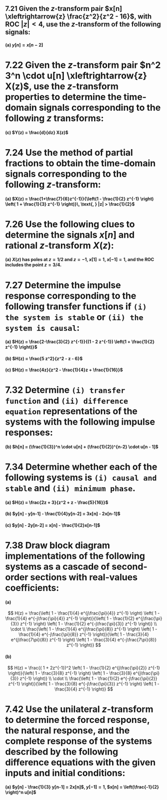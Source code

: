 ## 7.21 Given the $z\text{-transform}$ pair $x[n] \xleftrightarrow{z} \frac{z^2}{z^2 - 16}$, with ROC $|z| < 4$, use the $z\text{-transform}$ of the following signals:

#### (a) $y[n] = x[n-2]$

# 7.22 Given the $z\text{-transform}$ pair $n^2 3^n \cdot u[n] \xleftrightarrow{z} X(z)$, use the $z\text{-transform}$ properties to determine the time-domain signals corresponding to the following $z$ transforms:

#### (c) $Y(z) = \frac{d}{dz} X(z)$

# 7.24 Use the method of partial fractions to obtain the time-domain signals corresponding to the following $z\text{-transform}$:

#### (a) $X(z) = \frac{1+\frac{7}{6}z^{-1}}{\left(1 - \frac{1}{2} z^{-1} \right) \left( 1 + \frac{1}{3} z^{-1} \right)}\, \text{, } |z| > \frac{1}{2}$

# 7.26 Use the following clues to determine the signals $x[n]$ and rational $z\text{-transform}$ $X(z)$:

#### (a) $X(z)$ has poles at $z = 1/2$ and $z = -1$, $x[1] = 1$, $x[-1] = 1$, and the ROC includes the point $z = 3/4$.

# 7.27 Determine the impulse response corresponding to the following transfer functions if `(i) the system is stable` or `(ii) the system is causal`:

#### (a) $H(z) = \frac{2-\frac{3}{2} z^{-1}}{(1 - 2 z^{-1}) \left(1 + \frac{1}{2} z^{-1} \right)}$

#### (b) $H(z) = \frac{5 z^2}{z^2 - z - 6}$

#### (c) $H(z) = \frac{4z}{z^2 - \frac{1}{4}z + \frac{1}{16}}$

# 7.32 Determine `(i) transfer function` and `(ii) difference equation` representations of the systems with the following impulse responses:

#### (b) $h[n] = (\frac{1}{3})^n \cdot u[n] + (\frac{1}{2})^{n-2} \cdot u[n - 1]$

# 7.34 Determine whether each of the following systems is `(i) causal and stable` and `(ii) minimum phase`.

#### (a) $H(z) = \frac{2z + 3}{z^2 + z - \frac{5}{16}}$

#### (b) $y[n] - y[n-1] - \frac{1}{4}y[n-2] = 3x[n] - 2x[n-1]$

#### (c) $y[n] - 2y[n-2] = x[n] - \frac{1}{2}x[n-1]$

# 7.38 Draw block diagram implementations of the following systems as a cascade of second-order sections with real-values coefficients:

#### (a)

$$
H(z) =
\frac{\left( 1 - \frac{1}{4} e^{j\frac{\pi}{4}} z^{-1} \right) \left( 1 - \frac{1}{4} e^{-j\frac{\pi}{4}} z^{-1} \right)}{\left( 1 - \frac{1}{2} e^{j\frac{\pi}{3}} z^{-1} \right) \left( 1 - \frac{1}{2} e^{-j\frac{\pi}{3}} z^{-1} \right)}
\\
\cdot
\\
\frac{\left( 1 - \frac{1}{4} e^{j\frac{\pi}{8}} z^{-1} \right) \left( 1 - \frac{1}{4} e^{-j\frac{\pi}{8}} z^{-1} \right)}{\left( 1 - \frac{3}{4} e^{j\frac{7\pi}{8}} z^{-1} \right) \left( 1 - \frac{3}{4} e^{-j\frac{7\pi}{8}} z^{-1} \right)}
$$

#### (b)

$$
H(z) =
\frac{( 1 + 2z^{-1})^2 \left( 1 - \frac{1}{2} e^{j\frac{\pi}{2}} z^{-1} \right)}{\left( 1 - \frac{3}{8} z^{-1} \right) \left( 1 - \frac{3}{8} e^{j\frac{\pi}{3}} z^{-1} \right)}
\\
\cdot
\\
\frac{\left( 1 - \frac{1}{2} e^{-j\frac{\pi}{2}} z^{-1} \right)}{\left( 1 - \frac{3}{8} e^{-j\frac{\pi}{3}} z^{-1} \right) \left( 1 - \frac{3}{4} z^{-1} \right)}
$$

# 7.42 Use the unilateral $z\text{-transform}$ to determine the forced response, the natural response, and the complete response of the systems described by the following difference equations with the given inputs and initial conditions:

#### (a) $y[n] - \frac{1}{3} y[n-1] = 2x[n]$, $y[-1] = 1$, $x[n] = \left(\frac{-1}{2} \right)^n u[n]$
